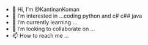- 👋 Hi, I’m @KantinanKoman
- 👀 I’m interested in ...coding python and c# c## java
- 🌱 I’m currently learning ...
- 💞️ I’m looking to collaborate on ...
- 📫 How to reach me ...

<!---
KantinanKoman/KantinanKoman is a ✨ special ✨ repository because its `README.md` (this file) appears on your GitHub profile.
You can click the Preview link to take a look at your changes.
--->
